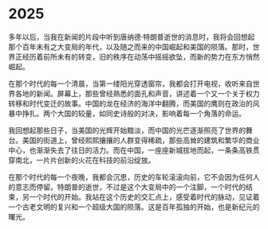 # 2025

多年以后，当我在新闻的片段中听到唐纳德·特朗普逝世的消息时，我将会回想起那个百年未有之大变局的年代，以及随之而来的中国崛起和美国的陨落。那时，世界正经历着前所未有的转变，旧的秩序在动荡中摇摇欲坠，而新的势力在东方悄然崛起。

在那个时代的每一个清晨，当第一缕阳光穿透窗帘，我都会打开电视，收听来自世界各地的新闻。屏幕上，那些曾经熟悉的面孔和声音，讲述着一个又一个关于权力转移和时代变迁的故事。中国的龙在经济的海洋中翻腾，而美国的鹰则在政治的风暴中挣扎。两个大国的较量，如同史诗般的对决，影响着每一个角落的命运。

我回想起那些日子，当美国的光辉开始黯淡，而中国的光芒逐渐照亮了世界的舞台。美国的街道上，曾经熙熙攘攘的人群变得稀疏，那些高耸的建筑和繁华的商业中心，也渐渐失去了往日的活力。而在中国，一座座新城拔地而起，一条条高铁贯穿南北，一片片创新的火花在科技的前沿绽放。

在那个时代的每一个夜晚，我都会沉思，历史的车轮滚滚向前，它不会因为任何人的意志而停留。特朗普的逝世，不过是这个大变局中的一个注脚，一个时代的结束，另一个时代的开始。我站在这个历史的交汇点上，感受着时代的脉动，见证着一个古老文明的复兴和一个超级大国的陨落。这是百年孤独的开始，也是新纪元的曙光。
